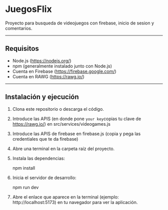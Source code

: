 # JuegosFlix

Proyecto para busqueda de videojuegos con firebase, inicio de sesion y comentarios. 

---

## Requisitos

- Node.js (https://nodejs.org/)  
- npm (generalmente instalado junto con Node.js)  
- Cuenta en Firebase (https://firebase.google.com/)
- Cuenta en RAWG (https://rawg.io/)

---

## Instalación y ejecución

1. Clona este repositorio o descarga el código.

2. Introduce las APIS (en donde pone `your key`copias tu clave de https://rawg.io/) en src/services/videogames.js 

3. Introduce las APIS de firebase en firebase.js (copia y pega las credentiales que te da firebase)

4. Abre una terminal en la carpeta raíz del proyecto.

5. Instala las dependencias:

   npm install

6. Inicia el servidor de desarrollo:

   npm run dev

7. Abre el enlace que aparece en la terminal (ejemplo: http://localhost:5173) en tu navegador para ver la aplicación.
